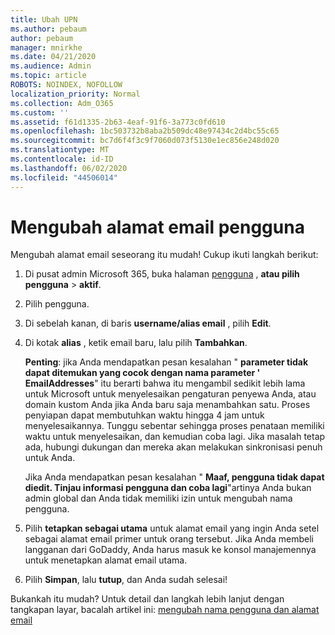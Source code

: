 ```yaml
---
title: Ubah UPN
ms.author: pebaum
author: pebaum
manager: mnirkhe
ms.date: 04/21/2020
ms.audience: Admin
ms.topic: article
ROBOTS: NOINDEX, NOFOLLOW
localization_priority: Normal
ms.collection: Adm_O365
ms.custom: ''
ms.assetid: f61d1335-2b63-4eaf-91f6-3a773c0fd610
ms.openlocfilehash: 1bc503732b8aba2b509dc48e97434c2d4bc55c65
ms.sourcegitcommit: bc7d6f4f3c9f7060d073f5130e1ec856e248d020
ms.translationtype: MT
ms.contentlocale: id-ID
ms.lasthandoff: 06/02/2020
ms.locfileid: "44506014"
---
```

# <a name="change-a-users-email-address"></a>Mengubah alamat email pengguna

Mengubah alamat email seseorang itu mudah! Cukup ikuti langkah berikut:
  
1. Di pusat admin Microsoft 365, buka halaman [pengguna](https://go.microsoft.com/fwlink/p/?linkid=834822) , **atau pilih pengguna** \> **aktif**.
    
2. Pilih pengguna.
    
3. Di sebelah kanan, di baris **username/alias email** , pilih **Edit**.
    
4. Di kotak **alias** , ketik email baru, lalu pilih **Tambahkan**.
    
    **Penting**: jika Anda mendapatkan pesan kesalahan " **parameter tidak dapat ditemukan yang cocok dengan nama parameter ' EmailAddresses**" itu berarti bahwa itu mengambil sedikit lebih lama untuk Microsoft untuk menyelesaikan pengaturan penyewa Anda, atau domain kustom Anda jika Anda baru saja menambahkan satu. Proses penyiapan dapat membutuhkan waktu hingga 4 jam untuk menyelesaikannya. Tunggu sebentar sehingga proses penataan memiliki waktu untuk menyelesaikan, dan kemudian coba lagi. Jika masalah tetap ada, hubungi dukungan dan mereka akan melakukan sinkronisasi penuh untuk Anda.
    
    Jika Anda mendapatkan pesan kesalahan " **Maaf, pengguna tidak dapat diedit. Tinjau informasi pengguna dan coba lagi**"artinya Anda bukan admin global dan Anda tidak memiliki izin untuk mengubah nama pengguna.
    
5. Pilih **tetapkan sebagai utama** untuk alamat email yang ingin Anda setel sebagai alamat email primer untuk orang tersebut. Jika Anda membeli langganan dari GoDaddy, Anda harus masuk ke konsol manajemennya untuk menetapkan alamat email utama. 
    
6. Pilih **Simpan**, lalu **tutup**, dan Anda sudah selesai!
    
Bukankah itu mudah? Untuk detail dan langkah lebih lanjut dengan tangkapan layar, bacalah artikel ini: [mengubah nama pengguna dan alamat email](https://docs.microsoft.com/microsoft-365/admin/add-users/change-a-user-name-and-email-address)
  

